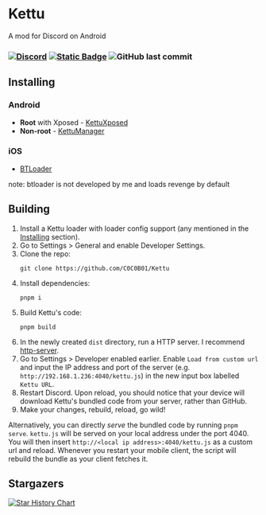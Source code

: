 # Kettu
A mod for Discord on Android

### [![Discord](https://img.shields.io/discord/1368145952266911755?logo=discord&logoColor=%23ffffffff&color=%231D88CF&link=https%3A%2F%2Fdiscord.gg%2F6cN7wKa8gp)](https://discord.gg/6cN7wKa8gp) [![Static Badge](https://img.shields.io/badge/kofi-cocobo1-%23FF6433?style=flat&logo=ko-fi&labelColor=%23ffffff)](https://www.ko-fi.com/cocobo1) ![GitHub last commit](https://img.shields.io/github/last-commit/c0c0b01/kettu?logo=github) 
   
## Installing

### Android
- **Root** with Xposed - [KettuXposed](https://github.com/C0C0B01/KettuXposed/releases/latest)
- **Non-root** - [KettuManager](https://github.com/C0C0B01/KettuManager/releases/latest)

### iOS
- [BTLoader](https://github.com/CloudySn0w/BTLoader)

note: btloader is not developed by me and loads revenge by default 

## Building
1. Install a Kettu loader with loader config support (any mentioned in the [Installing](#installing) section).
1. Go to Settings > General and enable Developer Settings.
1. Clone the repo:
    ```
    git clone https://github.com/C0C0B01/Kettu
    ```
1. Install dependencies:
    ```
    pnpm i
    ```
1. Build Kettu's code:
    ```
    pnpm build
    ```
1. In the newly created `dist` directory, run a HTTP server. I recommend [http-server](https://www.npmjs.com/package/http-server).
1. Go to Settings > Developer enabled earlier. Enable `Load from custom url` and input the IP address and port of the server (e.g. `http://192.168.1.236:4040/kettu.js`) in the new input box labelled `Kettu URL`.
1. Restart Discord. Upon reload, you should notice that your device will download Kettu's bundled code from your server, rather than GitHub.
1. Make your changes, rebuild, reload, go wild!

Alternatively, you can directly *serve* the bundled code by running `pnpm serve`. `kettu.js` will be served on your local address under the port 4040. You will then insert `http://<local ip address>:4040/kettu.js` as a custom url and reload. Whenever you restart your mobile client, the script will rebuild the bundle as your client fetches it.

## Stargazers
[![Star History Chart](https://api.star-history.com/svg?repos=C0C0B01/Kettu&type=Date)](https://star-history.com/#bytebase/star-history&Date)
